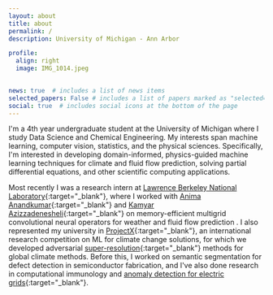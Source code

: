 ```yaml
---
layout: about
title: about
permalink: /
description: University of Michigan - Ann Arbor

profile:
  align: right
  image: IMG_1014.jpeg
  

news: true  # includes a list of news items
selected_papers: False # includes a list of papers marked as "selected={true}"
social: true  # includes social icons at the bottom of the page
---
```

I'm a 4th year undergraduate student at the University of Michigan where I study Data Science and Chemical Engineering. My interests span machine learning, computer vision, statistics, and the physical sciences. Specifically, I'm interested in developing domain-informed, physics-guided machine learning techniques for climate and fluid flow prediction, solving partial differential equations, and other scientific computing applications. 

Most recently I was a research intern at [Lawrence Berkeley National Laboratory](https://www.lbl.gov/){:target="\_blank"}, where I worked with [Anima Anandkumar](http://tensorlab.cms.caltech.edu/users/anima/){:target="\_blank"} and [Kamyar Azizzadenesheli](https://www.cs.purdue.edu/homes/kamyar/){:target="\_blank"} on memory-efficient multigrid convolutional neural operators for weather and fluid flow prediction .
I also represented my university in [ProjectX](https://www.projectx2020.com/){:target="\_blank"}, an international research competition on ML for climate change solutions, for which we developed adversarial [super-resolution](https://drive.google.com/file/d/1cbwTb7DNe0vRZiN9hg53W5MZdRbXJqsg/view?usp=sharing){:target="\_blank"} methods for global climate methods.
Before this, I worked on semantic segmentation for defect detection in semiconductor fabrication, and I've also done research in computational immunology and [anomaly detection for electric grids](http://ma.fme.vutbr.cz/archiv/8_2/ma_8_2_2_raja_fokoue_final.pdf){:target="\_blank"}.
